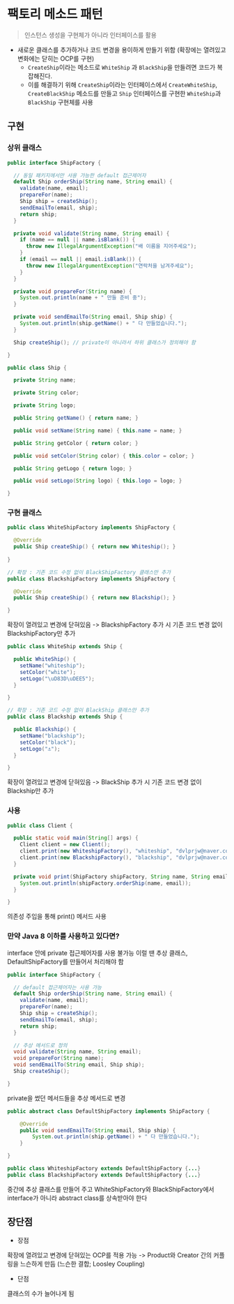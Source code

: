 # 팩토리 메소드 패턴

> 인스턴스 생성을 구현체가 아니라 인터페이스를 활용

- 새로운 클래스를 추가하거나 코드 변경을 용이하게 만들기 위함 (확장에는 열려있고 변화에는 닫히는 OCP를 구현)
  - `CreateShip`이라는 메소드로 `WhiteShip` 과 `BlackShip`을 만들려면 코드가 복잡해진다.
  - 이를 해결하기 위해 `CreateShip`이라는 인터페이스에서 `CreateWhiteShip`, `CreateBlackShip` 메소드를 만들고 `Ship` 인터페이스를 구현한 `WhiteShip`과 `BlackShip` 구현체를 사용

## 구현

### 상위 클래스

```java
public interface ShipFactory {

  // 동일 패키지에서만 사용 가능한 default 접근제어자
  default Ship orderShip(String name, String email) {
    validate(name, email);
    prepareFor(name);
    Ship ship = createShip();
    sendEmailTo(email, ship);
    return ship;
  }

  private void validate(String name, String email) {
    if (name == null || name.isBlank()) {
      throw new IllegalArgumentException("배 이름을 지어주세요");
    }
    if (email == null || email.isBlank()) {
      throw new IllegalArgumentException("연락처을 남겨주세요");
    }
  }

  private void prepareFor(String name) {
    System.out.println(name + " 만들 준비 중");
  }

  private void sendEmailTo(String email, Ship ship) {
    System.out.println(ship.getName() + " 다 만들었습니다.");
  }

  Ship createShip(); // private이 아니라서 하위 클래스가 정의해야 함

}
```

```java
public class Ship {

  private String name;

  private String color;

  private String logo;

  public String getName() { return name; }

  public void setName(String name) { this.name = name; }

  public String getColor { return color; }

  public void setColor(String color) { this.color = color; }

  public String getLogo { return logo; }

  public void setLogo(String logo) { this.logo = logo; }

}
```

### 구현 클래스

```java
public class WhiteShipFactory implements ShipFactory {

  @Override
  public Ship createShip() { return new Whiteship(); }
    
}

// 확장 : 기존 코드 수정 없이 BlackShipFactory 클래스만 추가
public class BlackshipFactory implements ShipFactory {

  @Override
  public Ship createShip() { return new Blackship(); }

}
```

확장이 열려있고 변경에 닫혀있음 -> BlackshipFactory 추가 시 기존 코드 변경 없이 BlackshipFactory만 추가

```java
public class WhiteShip extends Ship {

  public WhiteShip() {
    setName("whiteship");
    setColor("white");
    setLogo("\uD83D\uDEE5");
  }

}

// 확장 : 기존 코드 수정 없이 BlackShip 클래스만 추가
public class Blackship extends Ship {

  public Blackship() {
    setName("blackship");
    setColor("black");
    setLogo("⚓");
  }

}
```

확장이 열려있고 변경에 닫혀있음 -> BlackShip 추가 시 기존 코드 변경 없이 Blackship만 추가

### 사용

```java
public class Client {

  public static void main(String[] args) {
    Client client = new Client();
    client.print(new WhiteshipFactory(), "whiteship", "dvlprjw@naver.com");
    client.print(new BlackshipFactory(), "blackship", "dvlprjw@naver.com");
  }

  private void print(ShipFactory shipFactory, String name, String email) {
    System.out.println(shipFactory.orderShip(name, email));
  }

}
```

의존성 주입을 통해 print() 메서드 사용

### 만약 Java 8 이하를 사용하고 있다면?

interface 안에 private 접근제어자를 사용 불가능
이럴 땐 추상 클래스, DefaultShipFactory를 만들어서 처리해야 함

```java
public interface ShipFactory {

  // default 접근제어자는 사용 가능
  default Ship orderShip(String name, String email) {
    validate(name, email);
    prepareFor(name);
    Ship ship = createShip();
    sendEmailTo(email, ship);
    return ship;
  }

  // 추상 메서드로 정의
  void validate(String name, String email);
  void prepareFor(String name);
  void sendEmailTo(String email, Ship ship);
  Ship createShip();

}
```

private을 썼던 메서드들을 추상 메서드로 변경

```java
public abstract class DefaultShipFactory implements ShipFactory {

    @Override
    public void sendEmailTo(String email, Ship ship) {
        System.out.println(ship.getName() + " 다 만들었습니다.");
    }

}
```

```java
public class WhiteshipFactory extends DefaultShipFactory {...}
public class BlackshipFactory extends DefaultShipFactory {...}
```

중간에 추상 클래스를 만들어 주고 WhiteShipFactory와 BlackShipFactory에서 interface가 아니라 abstract class를 상속받아야 한다

## 장단점

- 장점

확장에 열려있고 변경에 닫혀있는 OCP를 적용 가능
-> Product와 Creator 간의 커플링을 느슨하게 만듬 (느슨한 결합; Loosley Coupling)

- 단점

클래스의 수가 늘어나게 됨
